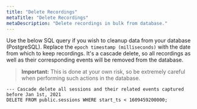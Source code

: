 ```yaml
---
title: "Delete Recordings"
metaTitle: "Delete Recordings"
metaDescription: "Delete recordings in bulk from database."
---
```


Use the below SQL query if you wish to cleanup data from your database (PostgreSQL). Replace the `epoch timestamp (milliseconds)` with the date from which to keep recordings. It's a cascade delete, so all recordings as well as their corresponding events will be removed from the database.

> **Important:** This is done at your own risk, so be extremely careful when performing such actions in the database.

```plsql
--- Cascade delete all sessions and their related events captured before Jan 1st, 2021
DELETE FROM public.sessions WHERE start_ts < 1609459200000;
```
